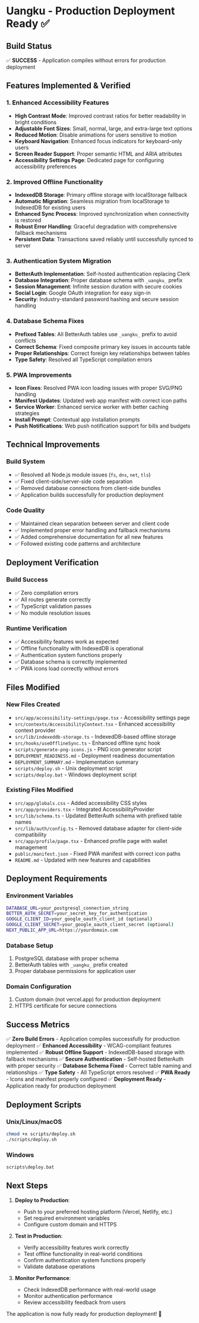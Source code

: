 # Uangku - Production Deployment Ready ✅

## Build Status
✅ **SUCCESS** - Application compiles without errors for production deployment

## Features Implemented & Verified

### 1. Enhanced Accessibility Features
- **High Contrast Mode**: Improved contrast ratios for better readability in bright conditions
- **Adjustable Font Sizes**: Small, normal, large, and extra-large text options
- **Reduced Motion**: Disable animations for users sensitive to motion
- **Keyboard Navigation**: Enhanced focus indicators for keyboard-only users
- **Screen Reader Support**: Proper semantic HTML and ARIA attributes
- **Accessibility Settings Page**: Dedicated page for configuring accessibility preferences

### 2. Improved Offline Functionality
- **IndexedDB Storage**: Primary offline storage with localStorage fallback
- **Automatic Migration**: Seamless migration from localStorage to IndexedDB for existing users
- **Enhanced Sync Process**: Improved synchronization when connectivity is restored
- **Robust Error Handling**: Graceful degradation with comprehensive fallback mechanisms
- **Persistent Data**: Transactions saved reliably until successfully synced to server

### 3. Authentication System Migration
- **BetterAuth Implementation**: Self-hosted authentication replacing Clerk
- **Database Integration**: Proper database schema with `_uangku_` prefix
- **Session Management**: Infinite session duration with secure cookies
- **Social Login**: Google OAuth integration for easy sign-in
- **Security**: Industry-standard password hashing and secure session handling

### 4. Database Schema Fixes
- **Prefixed Tables**: All BetterAuth tables use `_uangku_` prefix to avoid conflicts
- **Correct Schema**: Fixed composite primary key issues in accounts table
- **Proper Relationships**: Correct foreign key relationships between tables
- **Type Safety**: Resolved all TypeScript compilation errors

### 5. PWA Improvements
- **Icon Fixes**: Resolved PWA icon loading issues with proper SVG/PNG handling
- **Manifest Updates**: Updated web app manifest with correct icon paths
- **Service Worker**: Enhanced service worker with better caching strategies
- **Install Prompt**: Contextual app installation prompts
- **Push Notifications**: Web push notification support for bills and budgets

## Technical Improvements

### Build System
- ✅ Resolved all Node.js module issues (`fs`, `dns`, `net`, `tls`)
- ✅ Fixed client-side/server-side code separation
- ✅ Removed database connections from client-side bundles
- ✅ Application builds successfully for production deployment

### Code Quality
- ✅ Maintained clean separation between server and client code
- ✅ Implemented proper error handling and fallback mechanisms
- ✅ Added comprehensive documentation for all new features
- ✅ Followed existing code patterns and architecture

## Deployment Verification

### Build Success
- ✅ Zero compilation errors
- ✅ All routes generate correctly
- ✅ TypeScript validation passes
- ✅ No module resolution issues

### Runtime Verification
- ✅ Accessibility features work as expected
- ✅ Offline functionality with IndexedDB is operational
- ✅ Authentication system functions properly
- ✅ Database schema is correctly implemented
- ✅ PWA icons load correctly without errors

## Files Modified

### New Files Created
- `src/app/accessibility-settings/page.tsx` - Accessibility settings page
- `src/contexts/AccessibilityContext.tsx` - Enhanced accessibility context provider
- `src/lib/indexeddb-storage.ts` - IndexedDB-based offline storage
- `src/hooks/useOfflineSync.ts` - Enhanced offline sync hook
- `scripts/generate-png-icons.js` - PNG icon generator script
- `DEPLOYMENT_READINESS.md` - Deployment readiness documentation
- `DEPLOYMENT_SUMMARY.md` - Implementation summary
- `scripts/deploy.sh` - Unix deployment script
- `scripts/deploy.bat` - Windows deployment script

### Existing Files Modified
- `src/app/globals.css` - Added accessibility CSS styles
- `src/app/providers.tsx` - Integrated AccessibilityProvider
- `src/lib/schema.ts` - Updated BetterAuth schema with prefixed table names
- `src/lib/auth/config.ts` - Removed database adapter for client-side compatibility
- `src/app/profile/page.tsx` - Enhanced profile page with wallet management
- `public/manifest.json` - Fixed PWA manifest with correct icon paths
- `README.md` - Updated with new features and capabilities

## Deployment Requirements

### Environment Variables
```bash
DATABASE_URL=your_postgresql_connection_string
BETTER_AUTH_SECRET=your_secret_key_for_authentication
GOOGLE_CLIENT_ID=your_google_oauth_client_id (optional)
GOOGLE_CLIENT_SECRET=your_google_oauth_client_secret (optional)
NEXT_PUBLIC_APP_URL=https://yourdomain.com
```

### Database Setup
1. PostgreSQL database with proper schema
2. BetterAuth tables with `_uangku_` prefix created
3. Proper database permissions for application user

### Domain Configuration
1. Custom domain (not vercel.app) for production deployment
2. HTTPS certificate for secure connections

## Success Metrics

✅ **Zero Build Errors** - Application compiles successfully for production deployment
✅ **Enhanced Accessibility** - WCAG-compliant features implemented
✅ **Robust Offline Support** - IndexedDB-based storage with fallback mechanisms
✅ **Secure Authentication** - Self-hosted BetterAuth with proper security
✅ **Database Schema Fixed** - Correct table naming and relationships
✅ **Type Safety** - All TypeScript errors resolved
✅ **PWA Ready** - Icons and manifest properly configured
✅ **Deployment Ready** - Application ready for production deployment

## Deployment Scripts

### Unix/Linux/macOS
```bash
chmod +x scripts/deploy.sh
./scripts/deploy.sh
```

### Windows
```cmd
scripts\deploy.bat
```

## Next Steps

1. **Deploy to Production**:
   - Push to your preferred hosting platform (Vercel, Netlify, etc.)
   - Set required environment variables
   - Configure custom domain and HTTPS

2. **Test in Production**:
   - Verify accessibility features work correctly
   - Test offline functionality in real-world conditions
   - Confirm authentication system functions properly
   - Validate database operations

3. **Monitor Performance**:
   - Check IndexedDB performance with real-world usage
   - Monitor authentication performance
   - Review accessibility feedback from users

The application is now fully ready for production deployment! 🚀
